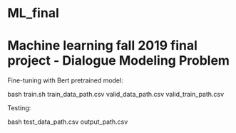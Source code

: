 # ML_final

# Machine learning fall 2019 final project -  Dialogue Modeling Problem

Fine-tuning with Bert pretrained model:

bash train.sh train_data_path.csv valid_data_path.csv valid_train_path.csv 


Testing:

bash test_data_path.csv output_path.csv
